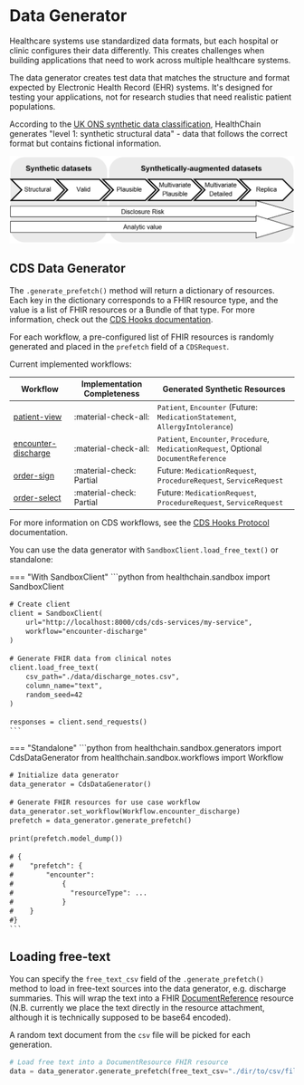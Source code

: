 # Data Generator

Healthcare systems use standardized data formats, but each hospital or clinic configures their data differently. This creates challenges when building applications that need to work across multiple healthcare systems.

The data generator creates test data that matches the structure and format expected by Electronic Health Record (EHR) systems. It's designed for testing your applications, not for research studies that need realistic patient populations.

According to the [UK ONS synthetic data classification](https://www.ons.gov.uk/methodology/methodologicalpublications/generalmethodology/onsworkingpaperseries/onsmethodologyworkingpaperseriesnumber16syntheticdatapilot#:~:text=Synthetic%20data%20at%20ONS&text=Synthetic%20data%20is%20created%20by,that%20provided%20the%20original%20data.%E2%80%9D), HealthChain generates "level 1: synthetic structural data" - data that follows the correct format but contains fictional information.

![Synthetic data](../../assets/images/synthetic_data_ons.png)

## CDS Data Generator

The `.generate_prefetch()` method will return a dictionary of resources. Each key in the dictionary corresponds to a FHIR resource type, and the value is a list of FHIR resources or a Bundle of that type. For more information, check out the [CDS Hooks documentation](https://cds-hooks.org/specification/current/#providing-fhir-resources-to-a-cds-service).

For each workflow, a pre-configured list of FHIR resources is randomly generated and placed in the `prefetch` field of a `CDSRequest`.

Current implemented workflows:

| Workflow      | Implementation Completeness        | Generated Synthetic Resources |
| ----------- | ------------------------------------ | -----------------------------
| [patient-view](https://cds-hooks.org/hooks/patient-view/) | :material-check-all:  | `Patient`, `Encounter` (Future: `MedicationStatement`, `AllergyIntolerance`)|
| [encounter-discharge](https://cds-hooks.org/hooks/encounter-discharge/)| :material-check-all: | `Patient`, `Encounter`, `Procedure`, `MedicationRequest`, Optional `DocumentReference` |
| [order-sign](https://cds-hooks.org/hooks/order-sign/)| :material-check: Partial | Future: `MedicationRequest`, `ProcedureRequest`, `ServiceRequest` |
| [order-select](https://cds-hooks.org/hooks/order-select/) | :material-check: Partial | Future: `MedicationRequest`, `ProcedureRequest`, `ServiceRequest` |

For more information on CDS workflows, see the [CDS Hooks Protocol](../gateway/cdshooks.md) documentation.

You can use the data generator with `SandboxClient.load_free_text()` or standalone:

=== "With SandboxClient"
    ```python
    from healthchain.sandbox import SandboxClient

    # Create client
    client = SandboxClient(
        url="http://localhost:8000/cds/cds-services/my-service",
        workflow="encounter-discharge"
    )

    # Generate FHIR data from clinical notes
    client.load_free_text(
        csv_path="./data/discharge_notes.csv",
        column_name="text",
        random_seed=42
    )

    responses = client.send_requests()
    ```


=== "Standalone"
    ```python
    from healthchain.sandbox.generators import CdsDataGenerator
    from healthchain.sandbox.workflows import Workflow

    # Initialize data generator
    data_generator = CdsDataGenerator()

    # Generate FHIR resources for use case workflow
    data_generator.set_workflow(Workflow.encounter_discharge)
    prefetch = data_generator.generate_prefetch()

    print(prefetch.model_dump())

    # {
    #    "prefetch": {
    #        "encounter":
    #            {
    #              "resourceType": ...
    #            }
    #    }
    #}
    ```

<!-- You can pass in parameters in `contraint` argument to limit the general form of the FHIR resources you get back, but this feature is experimental. Arguments supported are:
- `"has_medication_request"`
- `"has_problem_list"`
- `"has_procedures"`
- `"long_encounter_period"`

```python
data_generator.generate(constrain=["has_medication_requests"])
```
-->

## Loading free-text

You can specify the `free_text_csv` field of the `.generate_prefetch()` method to load in free-text sources into the data generator, e.g. discharge summaries. This will wrap the text into a FHIR [DocumentReference](https://build.fhir.org/documentreference.html) resource (N.B. currently we place the text directly in the resource attachment, although it is technically supposed to be base64 encoded).

A random text document from the `csv` file will be picked for each generation.

```python
# Load free text into a DocumentResource FHIR resource
data = data_generator.generate_prefetch(free_text_csv="./dir/to/csv/file")
```
